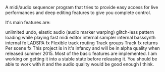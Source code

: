 A midi/audio sequencer program that tries to provide easy access for live performances and deep editing features to give you complete control.

It's main features are:

unlimited undo,
elastic audio (audio marker warping)
glitch-less pattern loading while playing
fast midi editor
internal sampler
internal basssynth
internal fx
LADSPA fx
Flexible track routing
Track groups
Track fx returns
Per scene fx
This project is in it's infancy and will be in alpha quality when released summer 2015. Most of the basic features are implemented. I am working on getting it into a stable state before releasing it. You should be able to work with it and the audio quality would be good enough I think.





